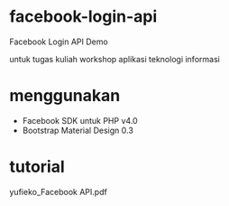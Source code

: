 # facebook-login-api
Facebook Login API Demo

untuk tugas kuliah workshop aplikasi teknologi informasi

# menggunakan
- Facebook SDK untuk PHP v4.0
- Bootstrap Material Design 0.3

# tutorial
yufieko_Facebook API.pdf